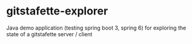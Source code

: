 # gitstafette-explorer

Java demo application (testing spring boot 3, spring 6) for exploring the state of a gitstafette server / client
